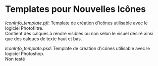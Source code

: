 <h1><b>Templates pour Nouvelles Icônes</b></h1>

<p><i>IconInfo_template.pfi</i>: Template de création d'icônes utilisable avec le logiciel Photofiltre.</br>
Contient des calques à rendre visibles ou non selon le visuel désiré ainsi que des calques de texte haut et bas.

<p><i>IconInfo_template.psd</i>: Template de création d'icônes utilisable avec le logiciel Photoshop.</br>
Non testé
